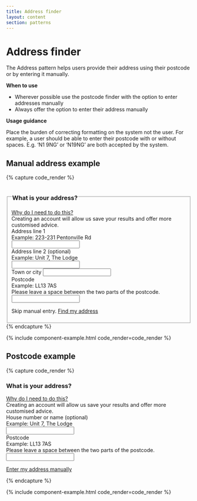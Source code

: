```yaml
---
title: Address finder
layout: content
section: patterns
---
```


# Address finder

The Address pattern helps users provide their address using their postcode or by entering it manually. 

**When to use**

- Wherever possible use the postcode finder with the option to enter addresses manually
- Always offer the option to enter their address manually

**Usage guidance**

Place the burden of correcting formatting on the system not the user. For example, a user should be able to enter their postcode with or without spaces. E.g. ‘N1 9NG’ or ‘N19NG’ are both accepted by the system.


## Manual address example

{% capture code_render %}
<fieldset>
  <legend><h3 class="h4 mb-2">What is your address?</h3></legend>
  <div class="mb-4">
    <a class="hint-link" data-bs-toggle="collapse" href="#collapseExample" role="button" aria-expanded="false" aria-controls="collapseExample">
        Why do I need to do this?
      </a>
    <div class="collapse" id="collapseExample">
      <div class="hint-body">
        Creating an account will allow us save your results and offer more customised advice. 
      </div>
    </div>
  </div>
  <div class="mb-4">
    <label for="address_1" class="form-label">Address line 1</label>
    <div class="form-text">Example: 223-231 Pentonville Rd</div>
    <input type="text" class="form-control" id="address_1">
  </div>
  <div class="mb-4">
    <label for="address_2" class="form-label">Address line 2 (optional)</label>
    <div class="form-text">Example: Unit 7, The Lodge</div>
    <input type="text" class="form-control" id="address_2">
  </div>
  <div class="mb-4">
    <label for="address_3" class="form-label">Town or city</label>
    <input type="text" class="form-control" id="address_3">
  </div>
  <div class="mb-4">
    <label for="postcode" class="form-label">Postcode</label>
    <div class="form-text">Example: LL13 7AS<br>
  Please leave a space between the two parts of the postcode.</div>
    <input type="text" class="form-control w-50" id="postcode">
  </div>
  <p>Skip manual entry. <a href="#">Find my address</a></p>
</fieldset>
{% endcapture %}

{% include component-example.html code_render=code_render %}

## Postcode example

{% capture code_render %}
<h3 class="h4 mb-2">What is your address?</h3>
<div class="mb-4">
  <a class="hint-link" data-bs-toggle="collapse" href="#collapseExample2" role="button" aria-expanded="false" aria-controls="collapseExample2">
      Why do I need to do this?
    </a>
  <div class="collapse" id="collapseExample2">
    <div class="hint-body">
      Creating an account will allow us save your results and offer more customised advice. 
    </div>
  </div>
</div>
<div class="mb-4">
  <label for="address_1" class="form-label">House number or name (optional)</label>
  <div class="form-text">Example: Unit 7, The Lodge</div>
  <input type="text" class="form-control" id="address_1">
</div>
<div class="mb-4">
  <label for="postcode" class="form-label">Postcode</label>
  <div class="form-text">Example: LL13 7AS<br>
Please leave a space between the two parts of the postcode.</div>
  <input type="text" class="form-control w-50" id="postcode">
</div>
<p><a href="#">Enter my address manually</a></p>
{% endcapture %}

{% include component-example.html code_render=code_render %}
